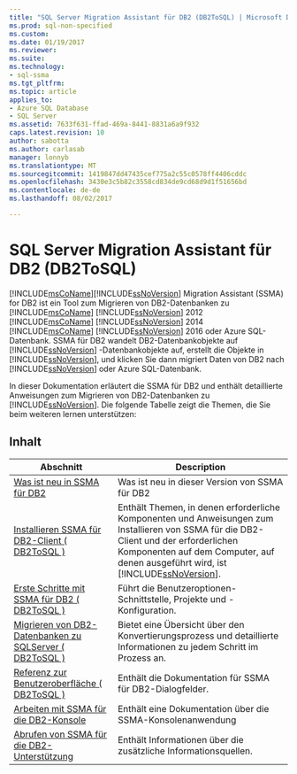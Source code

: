 ```yaml
---
title: "SQL Server Migration Assistant für DB2 (DB2ToSQL) | Microsoft Docs"
ms.prod: sql-non-specified
ms.custom: 
ms.date: 01/19/2017
ms.reviewer: 
ms.suite: 
ms.technology:
- sql-ssma
ms.tgt_pltfrm: 
ms.topic: article
applies_to:
- Azure SQL Database
- SQL Server
ms.assetid: 7633f631-ffad-469a-8441-8831a6a9f932
caps.latest.revision: 10
author: sabotta
ms.author: carlasab
manager: lonnyb
ms.translationtype: MT
ms.sourcegitcommit: 1419847dd47435cef775a2c55c0578ff4406cddc
ms.openlocfilehash: 3430e3c5b82c3558cd834de9cd68d9d1f51656bd
ms.contentlocale: de-de
ms.lasthandoff: 08/02/2017

---
```

# <a name="sql-server-migration-assistant-for-db2-db2tosql"></a>SQL Server Migration Assistant für DB2 (DB2ToSQL)
[!INCLUDE[msCoName](../../includes/msconame_md.md)][!INCLUDE[ssNoVersion](../../includes/ssnoversion_md.md)] Migration Assistant (SSMA) for DB2 ist ein Tool zum Migrieren von DB2-Datenbanken zu [!INCLUDE[msCoName](../../includes/msconame_md.md)] [!INCLUDE[ssNoVersion](../../includes/ssnoversion_md.md)] 2012 [!INCLUDE[msCoName](../../includes/msconame_md.md)] [!INCLUDE[ssNoVersion](../../includes/ssnoversion_md.md)] 2014 [!INCLUDE[msCoName](../../includes/msconame_md.md)] [!INCLUDE[ssNoVersion](../../includes/ssnoversion_md.md)] 2016 oder Azure SQL-Datenbank. SSMA für DB2 wandelt DB2-Datenbankobjekte auf [!INCLUDE[ssNoVersion](../../includes/ssnoversion_md.md)] -Datenbankobjekte auf, erstellt die Objekte in [!INCLUDE[ssNoVersion](../../includes/ssnoversion_md.md)], und klicken Sie dann migriert Daten von DB2 nach [!INCLUDE[ssNoVersion](../../includes/ssnoversion_md.md)] oder Azure SQL-Datenbank.  
  
In dieser Dokumentation erläutert die SSMA für DB2 und enthält detaillierte Anweisungen zum Migrieren von DB2-Datenbanken zu [!INCLUDE[ssNoVersion](../../includes/ssnoversion_md.md)]. Die folgende Tabelle zeigt die Themen, die Sie beim weiteren lernen unterstützen:  
  
## <a name="contents"></a>Inhalt  
  
|Abschnitt|Description|  
|-----------|---------------|  
|[Was ist neu in SSMA für DB2](http://msdn.microsoft.com/en-us/1cc38f85-3caa-42d0-8c76-a380c1d15c67)|Was ist neu in dieser Version von SSMA für DB2|  
|[Installieren SSMA für DB2-Client &#40; DB2ToSQL &#41;](../../ssma/db2/installing-ssma-for-db2-client-db2tosql.md)|Enthält Themen, in denen erforderliche Komponenten und Anweisungen zum Installieren von SSMA für die DB2-Client und der erforderlichen Komponenten auf dem Computer, auf denen ausgeführt wird, ist [!INCLUDE[ssNoVersion](../../includes/ssnoversion_md.md)].|  
|[Erste Schritte mit SSMA für DB2 &#40; DB2ToSQL &#41;](../../ssma/db2/getting-started-with-ssma-for-db2-db2tosql.md)|Führt die Benutzeroptionen-Schnittstelle, Projekte und -Konfiguration.|  
|[Migrieren von DB2-Datenbanken zu SQLServer &#40; DB2ToSQL &#41;](../../ssma/db2/migrating-db2-databases-to-sql-server-db2tosql.md)|Bietet eine Übersicht über den Konvertierungsprozess und detaillierte Informationen zu jedem Schritt im Prozess an.|  
|[Referenz zur Benutzeroberfläche &#40; DB2ToSQL &#41;](../../ssma/db2/user-interface-reference-db2tosql.md)|Enthält die Dokumentation für SSMA für DB2-Dialogfelder.|  
|[Arbeiten mit SSMA für die DB2-Konsole](http://msdn.microsoft.com/en-us/29d8787c-632e-4ff7-9ccc-3f7ad40480ec)|Enthält eine Dokumentation über die SSMA-Konsolenanwendung|  
|[Abrufen von SSMA für die DB2-Unterstützung](http://go.microsoft.com/fwlink/?LinkID=708538&clcid=0x409)|Enthält Informationen über die zusätzliche Informationsquellen.|  
  

